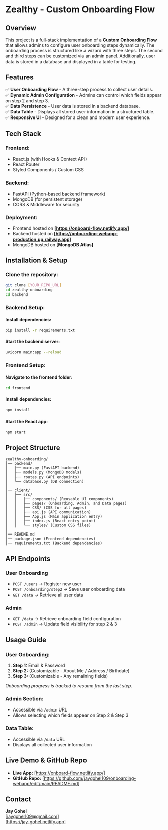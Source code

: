 # Zealthy - Custom Onboarding Flow

## Overview

This project is a full-stack implementation of a **Custom Onboarding Flow** that allows admins to configure user onboarding steps dynamically. The onboarding process is structured like a wizard with three steps. The second and third steps can be customized via an admin panel. Additionally, user data is stored in a database and displayed in a table for testing.

## Features

✅ **User Onboarding Flow** - A three-step process to collect user details.  
✅ **Dynamic Admin Configuration** - Admins can control which fields appear on step 2 and step 3.  
✅ **Data Persistence** - User data is stored in a backend database.  
✅ **Data Table** - Displays all stored user information in a structured table.  
✅ **Responsive UI** - Designed for a clean and modern user experience.  

## Tech Stack

### Frontend:
- React.js (with Hooks & Context API)
- React Router
- Styled Components / Custom CSS

### Backend:
- FastAPI (Python-based backend framework)
- MongoDB (for persistent storage)
- CORS & Middleware for security

### Deployment:
- Frontend hosted on **[https://onboard-flow.netlify.app/]**
- Backend hosted on **[https://onboarding-webapp-production.up.railway.app]**
- MongoDB hosted on **[MongoDB Atlas]**

## Installation & Setup

### Clone the repository:
```bash
git clone [YOUR_REPO_URL]
cd zealthy-onboarding
cd backend
```

### Backend Setup:

#### Install dependencies:
```bash
pip install -r requirements.txt
```

#### Start the backend server:
```bash
uvicorn main:app --reload
```

### Frontend Setup:

#### Navigate to the frontend folder:
```bash
cd frontend
```

#### Install dependencies:
```bash
npm install
```

#### Start the React app:
```bash
npm start
```

## Project Structure

```
zealthy-onboarding/
│── backend/
│   ├── main.py (FastAPI backend)
│   ├── models.py (MongoDB models)
│   ├── routes.py (API endpoints)
│   └── database.py (DB connection)
│
│── client/
│   ├── src/
│   │   ├── components/ (Reusable UI components)
│   │   ├── pages/ (Onboarding, Admin, and Data pages)
│   │   ├── CSS/ (CSS for all pages)
│   │   ├── api.js (API communication)
│   │   ├── App.js (Main application entry)
│   │   ├── index.js (React entry point)
│   │   └── styles/ (Custom CSS files)
│
│── README.md
│── package.json (Frontend dependencies)
│── requirements.txt (Backend dependencies)
```

## API Endpoints

### User Onboarding
- `POST /users` → Register new user
- `POST /onboarding/step2` → Save user onboarding data
- `GET /data` → Retrieve all user data

### Admin
- `GET /data` → Retrieve onboarding field configuration
- `POST /admin` → Update field visibility for step 2 & 3

## Usage Guide

### **User Onboarding:**
1. **Step 1:** Email & Password
2. **Step 2:** (Customizable - About Me / Address / Birthdate)
3. **Step 3:** (Customizable - Any remaining fields)

*Onboarding progress is tracked to resume from the last step.*

### **Admin Section:**
- Accessible via `/admin` URL
- Allows selecting which fields appear on Step 2 & Step 3

### **Data Table:**
- Accessible via `/data` URL
- Displays all collected user information

## Live Demo & GitHub Repo

- **Live App:** [https://onboard-flow.netlify.app/]  
- **GitHub Repo:** [https://github.com/jaygohel109/onboarding-webapp/edit/main/README.md]  

## Contact

**Jay Gohel**  
[jaygohel109@gmail.com]  
[https://jay-gohel.netlify.app]
